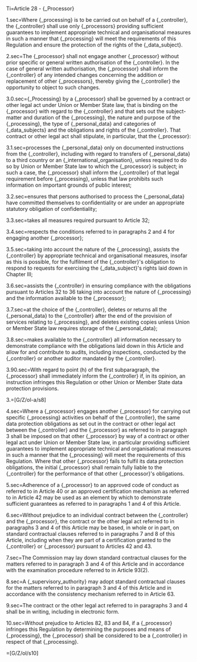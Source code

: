 Ti=Article 28 - {_Processor}

1.sec=Where {_processing} is to be carried out on behalf of a {_controller}, the {_controller} shall use only {_processors} providing sufficient guarantees to implement appropriate technical and organisational measures in such a manner that {_processing} will meet the requirements of this Regulation and ensure the protection of the rights of the {_data_subject}.

2.sec=The {_processor} shall not engage another {_processor} without prior specific or general written authorisation of the {_controller}. In the case of general written authorisation, the {_processor} shall inform the {_controller} of any intended changes concerning the addition or replacement of other {_processors}, thereby giving the {_controller} the opportunity to object to such changes.

3.0.sec={_Processing} by a {_processor} shall be governed by a contract or other legal act under Union or Member State law, that is binding on the {_processor} with regard to the {_controller} and that sets out the subject-matter and duration of the {_processing}, the nature and purpose of the {_processing}, the type of {_personal_data} and categories of {_data_subjects} and the obligations and rights of the {_controller}. That contract or other legal act shall stipulate, in particular, that the {_processor}:

3.1.sec=processes the {_personal_data} only on documented instructions from the {_controller}, including with regard to transfers of {_personal_data} to a third country or an {_international_organisation}, unless required to do so by Union or Member State law to which the {_processor} is subject; in such a case, the {_processor} shall inform the {_controller} of that legal requirement before {_processing}, unless that law prohibits such information on important grounds of public interest;

3.2.sec=ensures that persons authorised to process the {_personal_data} have committed themselves to confidentiality or are under an appropriate statutory obligation of confidentiality;

3.3.sec=takes all measures required pursuant to Article 32;

3.4.sec=respects the conditions referred to in paragraphs 2 and 4 for engaging another {_processor};

3.5.sec=taking into account the nature of the {_processing}, assists the {_controller} by appropriate technical and organisational measures, insofar as this is possible, for the fulfilment of the {_controller}'s obligation to respond to requests for exercising the {_data_subject}'s rights laid down in Chapter III;

3.6.sec=assists the {_controller} in ensuring compliance with the obligations pursuant to Articles 32 to 36 taking into account the nature of {_processing} and the information available to the {_processor};

3.7.sec=at the choice of the {_controller}, deletes or returns all the {_personal_data} to the {_controller} after the end of the provision of services relating to {_processing}, and deletes existing copies unless Union or Member State law requires storage of the {_personal_data};

3.8.sec=makes available to the {_controller} all information necessary to demonstrate compliance with the obligations laid down in this Article and allow for and contribute to audits, including inspections, conducted by the {_controller} or another auditor mandated by the {_controller}.

3.90.sec=With regard to point (h) of the first subparagraph, the {_processor} shall immediately inform the {_controller} if, in its opinion, an instruction infringes this Regulation or other Union or Member State data protection provisions.

3.=[G/Z/ol-a/s8]

4.sec=Where a {_processor} engages another {_processor} for carrying out specific {_processing} activities on behalf of the {_controller}, the same data protection obligations as set out in the contract or other legal act between the {_controller} and the {_processor} as referred to in paragraph 3 shall be imposed on that other {_processor} by way of a contract or other legal act under Union or Member State law, in particular providing sufficient guarantees to implement appropriate technical and organisational measures in such a manner that the {_processing} will meet the requirements of this Regulation. Where that other {_processor} fails to fulfil its data protection obligations, the initial {_processor} shall remain fully liable to the {_controller} for the performance of that other {_processor}'s obligations.

5.sec=Adherence of a {_processor} to an approved code of conduct as referred to in Article 40 or an approved certification mechanism as referred to in Article 42 may be used as an element by which to demonstrate sufficient guarantees as referred to in paragraphs 1 and 4 of this Article.

6.sec=Without prejudice to an individual contract between the {_controller} and the {_processor}, the contract or the other legal act referred to in paragraphs 3 and 4 of this Article may be based, in whole or in part, on standard contractual clauses referred to in paragraphs 7 and 8 of this Article, including when they are part of a certification granted to the {_controller} or {_processor} pursuant to Articles 42 and 43.

7.sec=The Commission may lay down standard contractual clauses for the matters referred to in paragraph 3 and 4 of this Article and in accordance with the examination procedure referred to in Article 93(2).

8.sec=A {_supervisory_authority} may adopt standard contractual clauses for the matters referred to in paragraph 3 and 4 of this Article and in accordance with the consistency mechanism referred to in Article 63.

9.sec=The contract or the other legal act referred to in paragraphs 3 and 4 shall be in writing, including in electronic form.

10.sec=Without prejudice to Articles 82, 83 and 84, if a {_processor} infringes this Regulation by determining the purposes and means of {_processing}, the {_processor} shall be considered to be a {_controller} in respect of that {_processing}.

=[G/Z/ol/s10]
